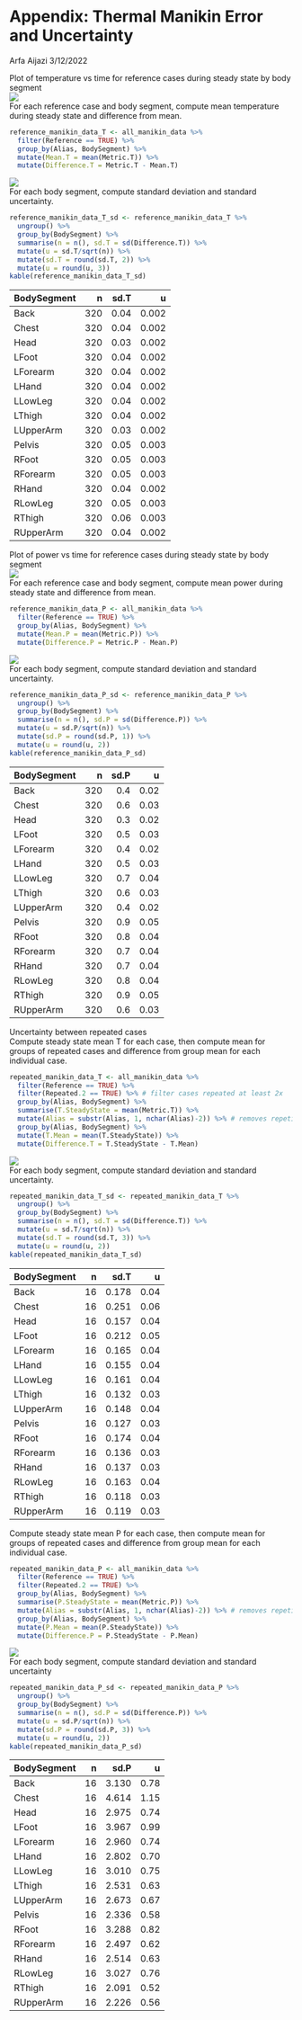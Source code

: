 Appendix: Thermal Manikin Error and Uncertainty
================
Arfa Aijazi
3/12/2022

Plot of temperature vs time for reference cases during steady state by
body segment  
![](ErrorUncertainty_files/figure-gfm/unnamed-chunk-7-1.png)<!-- -->  
For each reference case and body segment, compute mean temperature
during steady state and difference from mean.  

``` r
reference_manikin_data_T <- all_manikin_data %>%
  filter(Reference == TRUE) %>%
  group_by(Alias, BodySegment) %>%
  mutate(Mean.T = mean(Metric.T)) %>%
  mutate(Difference.T = Metric.T - Mean.T)
```

![](ErrorUncertainty_files/figure-gfm/unnamed-chunk-9-1.png)<!-- -->  
For each body segment, compute standard deviation and standard
uncertainty.  

``` r
reference_manikin_data_T_sd <- reference_manikin_data_T %>%
  ungroup() %>%
  group_by(BodySegment) %>%
  summarise(n = n(), sd.T = sd(Difference.T)) %>%
  mutate(u = sd.T/sqrt(n)) %>%
  mutate(sd.T = round(sd.T, 2)) %>%
  mutate(u = round(u, 3))
kable(reference_manikin_data_T_sd)
```

| BodySegment |   n | sd.T |     u |
|:------------|----:|-----:|------:|
| Back        | 320 | 0.04 | 0.002 |
| Chest       | 320 | 0.04 | 0.002 |
| Head        | 320 | 0.03 | 0.002 |
| LFoot       | 320 | 0.04 | 0.002 |
| LForearm    | 320 | 0.04 | 0.002 |
| LHand       | 320 | 0.04 | 0.002 |
| LLowLeg     | 320 | 0.04 | 0.002 |
| LThigh      | 320 | 0.04 | 0.002 |
| LUpperArm   | 320 | 0.03 | 0.002 |
| Pelvis      | 320 | 0.05 | 0.003 |
| RFoot       | 320 | 0.05 | 0.003 |
| RForearm    | 320 | 0.05 | 0.003 |
| RHand       | 320 | 0.04 | 0.002 |
| RLowLeg     | 320 | 0.05 | 0.003 |
| RThigh      | 320 | 0.06 | 0.003 |
| RUpperArm   | 320 | 0.04 | 0.002 |

  
Plot of power vs time for reference cases during steady state by body
segment  
![](ErrorUncertainty_files/figure-gfm/unnamed-chunk-11-1.png)<!-- -->  
For each reference case and body segment, compute mean power during
steady state and difference from mean.  

``` r
reference_manikin_data_P <- all_manikin_data %>%
  filter(Reference == TRUE) %>%
  group_by(Alias, BodySegment) %>%
  mutate(Mean.P = mean(Metric.P)) %>%
  mutate(Difference.P = Metric.P - Mean.P)
```

![](ErrorUncertainty_files/figure-gfm/unnamed-chunk-13-1.png)<!-- -->  
For each body segment, compute standard deviation and standard
uncertainty.  

``` r
reference_manikin_data_P_sd <- reference_manikin_data_P %>%
  ungroup() %>%
  group_by(BodySegment) %>%
  summarise(n = n(), sd.P = sd(Difference.P)) %>%
  mutate(u = sd.P/sqrt(n)) %>%
  mutate(sd.P = round(sd.P, 1)) %>%
  mutate(u = round(u, 2))
kable(reference_manikin_data_P_sd)
```

| BodySegment |   n | sd.P |    u |
|:------------|----:|-----:|-----:|
| Back        | 320 |  0.4 | 0.02 |
| Chest       | 320 |  0.6 | 0.03 |
| Head        | 320 |  0.3 | 0.02 |
| LFoot       | 320 |  0.5 | 0.03 |
| LForearm    | 320 |  0.4 | 0.02 |
| LHand       | 320 |  0.5 | 0.03 |
| LLowLeg     | 320 |  0.7 | 0.04 |
| LThigh      | 320 |  0.6 | 0.03 |
| LUpperArm   | 320 |  0.4 | 0.02 |
| Pelvis      | 320 |  0.9 | 0.05 |
| RFoot       | 320 |  0.8 | 0.04 |
| RForearm    | 320 |  0.7 | 0.04 |
| RHand       | 320 |  0.7 | 0.04 |
| RLowLeg     | 320 |  0.8 | 0.04 |
| RThigh      | 320 |  0.9 | 0.05 |
| RUpperArm   | 320 |  0.6 | 0.03 |

Uncertainty between repeated cases  
Compute steady state mean T for each case, then compute mean for groups
of repeated cases and difference from group mean for each individual
case.  

``` r
repeated_manikin_data_T <- all_manikin_data %>%
  filter(Reference == TRUE) %>%
  filter(Repeated.2 == TRUE) %>% # filter cases repeated at least 2x
  group_by(Alias, BodySegment) %>%
  summarise(T.SteadyState = mean(Metric.T)) %>%
  mutate(Alias = substr(Alias, 1, nchar(Alias)-2)) %>% # removes repetition number from Alias
  group_by(Alias, BodySegment) %>%
  mutate(T.Mean = mean(T.SteadyState)) %>%
  mutate(Difference.T = T.SteadyState - T.Mean)
```

![](ErrorUncertainty_files/figure-gfm/unnamed-chunk-16-1.png)<!-- -->  
For each body segment, compute standard deviation and standard
uncertainty.  

``` r
repeated_manikin_data_T_sd <- repeated_manikin_data_T %>%
  ungroup() %>%
  group_by(BodySegment) %>%
  summarise(n = n(), sd.T = sd(Difference.T)) %>%
  mutate(u = sd.T/sqrt(n)) %>%
  mutate(sd.T = round(sd.T, 3)) %>%
  mutate(u = round(u, 2))
kable(repeated_manikin_data_T_sd)
```

| BodySegment |   n |  sd.T |    u |
|:------------|----:|------:|-----:|
| Back        |  16 | 0.178 | 0.04 |
| Chest       |  16 | 0.251 | 0.06 |
| Head        |  16 | 0.157 | 0.04 |
| LFoot       |  16 | 0.212 | 0.05 |
| LForearm    |  16 | 0.165 | 0.04 |
| LHand       |  16 | 0.155 | 0.04 |
| LLowLeg     |  16 | 0.161 | 0.04 |
| LThigh      |  16 | 0.132 | 0.03 |
| LUpperArm   |  16 | 0.148 | 0.04 |
| Pelvis      |  16 | 0.127 | 0.03 |
| RFoot       |  16 | 0.174 | 0.04 |
| RForearm    |  16 | 0.136 | 0.03 |
| RHand       |  16 | 0.137 | 0.03 |
| RLowLeg     |  16 | 0.163 | 0.04 |
| RThigh      |  16 | 0.118 | 0.03 |
| RUpperArm   |  16 | 0.119 | 0.03 |

Compute steady state mean P for each case, then compute mean for groups
of repeated cases and difference from group mean for each individual
case.  

``` r
repeated_manikin_data_P <- all_manikin_data %>%
  filter(Reference == TRUE) %>%
  filter(Repeated.2 == TRUE) %>%
  group_by(Alias, BodySegment) %>%
  summarise(P.SteadyState = mean(Metric.P)) %>%
  mutate(Alias = substr(Alias, 1, nchar(Alias)-2)) %>% # removes repetition number from Alias
  group_by(Alias, BodySegment) %>%
  mutate(P.Mean = mean(P.SteadyState)) %>%
  mutate(Difference.P = P.SteadyState - P.Mean)
```

![](ErrorUncertainty_files/figure-gfm/unnamed-chunk-19-1.png)<!-- -->  
For each body segment, compute standard deviation and standard
uncertainty

``` r
repeated_manikin_data_P_sd <- repeated_manikin_data_P %>%
  ungroup() %>%
  group_by(BodySegment) %>%
  summarise(n = n(), sd.P = sd(Difference.P)) %>%
  mutate(u = sd.P/sqrt(n)) %>%
  mutate(sd.P = round(sd.P, 3)) %>%
  mutate(u = round(u, 2))
kable(repeated_manikin_data_P_sd)
```

| BodySegment |   n |  sd.P |    u |
|:------------|----:|------:|-----:|
| Back        |  16 | 3.130 | 0.78 |
| Chest       |  16 | 4.614 | 1.15 |
| Head        |  16 | 2.975 | 0.74 |
| LFoot       |  16 | 3.967 | 0.99 |
| LForearm    |  16 | 2.960 | 0.74 |
| LHand       |  16 | 2.802 | 0.70 |
| LLowLeg     |  16 | 3.010 | 0.75 |
| LThigh      |  16 | 2.531 | 0.63 |
| LUpperArm   |  16 | 2.673 | 0.67 |
| Pelvis      |  16 | 2.336 | 0.58 |
| RFoot       |  16 | 3.288 | 0.82 |
| RForearm    |  16 | 2.497 | 0.62 |
| RHand       |  16 | 2.514 | 0.63 |
| RLowLeg     |  16 | 3.027 | 0.76 |
| RThigh      |  16 | 2.091 | 0.52 |
| RUpperArm   |  16 | 2.226 | 0.56 |
